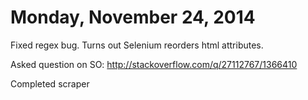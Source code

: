 # Monday, November 24, 2014

Fixed regex bug. Turns out Selenium reorders html attributes.

Asked question on SO: http://stackoverflow.com/q/27112767/1366410

Completed scraper

